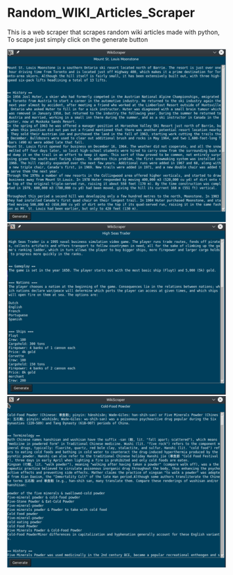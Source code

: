 # Random_WIKI_Articles_Scraper

This is a web scraper that scrapes random wiki articles made with python,
To scape just simply click on the generate button



![An image of the app](https://github.com/Taggu1/Random_WIKI_Articles_Scraper/blob/main/1.png)
![An image of the app](https://github.com/Taggu1/Random_WIKI_Articles_Scraper/blob/main/2.png)
![An image of the app](https://github.com/Taggu1/Random_WIKI_Articles_Scraper/blob/main/3.png)
